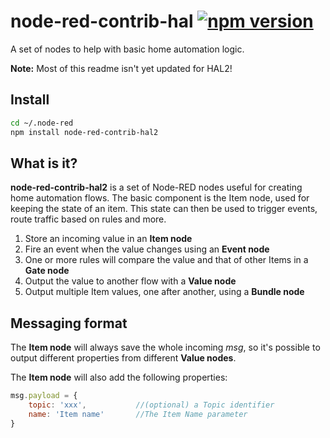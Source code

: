 # node-red-contrib-hal [![npm version](https://badge.fury.io/js/node-red-contrib-hal.svg)](https://badge.fury.io/js/node-red-contrib-hal2)
A set of nodes to help with basic home automation logic.

**Note:** Most of this readme isn't yet updated for HAL2!

## Install
```bash
cd ~/.node-red
npm install node-red-contrib-hal2
```

## What is it?
**node-red-contrib-hal2** is a set of Node-RED nodes useful for creating home automation flows. The basic component is the Item node, used for keeping the state of an item. This state can then be used to trigger events, route traffic based on rules and more.

1. Store an incoming value in an **Item node**
2. Fire an event when the value changes using an **Event node**
3. One or more rules will compare the value and that of other Items in a **Gate node**
4. Output the value to another flow with a **Value node**
5. Output multiple Item values, one after another, using a **Bundle node**

## Messaging format

The **Item node** will always save the whole incoming *msg*, so it's possible to output different properties from different **Value nodes**.

The **Item node** will also add the following properties:
```javascript
msg.payload = {
    topic: 'xxx',           //(optional) a Topic identifier
    name: 'Item name'       //The Item Name parameter
}
```
